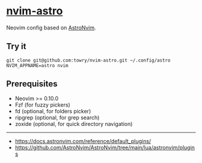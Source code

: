# [nvim-astro](https://github.com/towry/nvim-astro)

Neovim config based on [AstroNvim](https://github.com/AstroNvim/AstroNvim).

## Try it

```shell
git clone git@github.com:towry/nvim-astro.git ~/.config/astro
NVIM_APPNAME=astro nvim
```

## Prerequisites

- Neovim >= 0.10.0
- Fzf (for fuzzy pickers)
- fd (optional, for folders picker)
- ripgrep (optional, for grep search)
- zoxide (optional, for quick directory navigation)

---

- https://docs.astronvim.com/reference/default_plugins/
- https://github.com/AstroNvim/AstroNvim/tree/main/lua/astronvim/plugins
